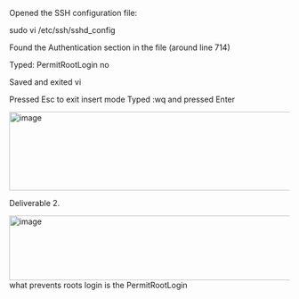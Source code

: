 Opened the SSH configuration file:

sudo vi /etc/ssh/sshd_config

Found the Authentication section in the file (around line 714)

Typed: PermitRootLogin no


Saved and exited vi

Pressed Esc to exit insert mode
Typed :wq and pressed Enter

<img width="872" height="141" alt="image" src="https://github.com/user-attachments/assets/86c55212-fef0-4d56-b832-8d3c601655ea" />


Deliverable 2.

<img width="721" height="116" alt="image" src="https://github.com/user-attachments/assets/fe824cff-e479-4869-83b5-cace99f5b38a" />
 what prevents roots login is the 
 PermitRootLogin
